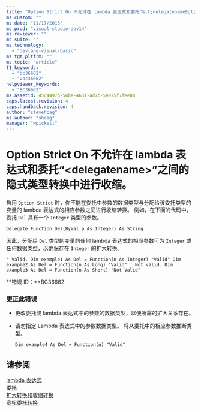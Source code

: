 ```yaml
---
title: "Option Strict On 不允许在 lambda 表达式和委托“&lt;delegatename&gt;”之间的隐式类型转换中进行收缩。 | Microsoft Docs"
ms.custom: ""
ms.date: "11/17/2016"
ms.prod: "visual-studio-dev14"
ms.reviewer: ""
ms.suite: ""
ms.technology: 
  - "devlang-visual-basic"
ms.tgt_pltfrm: ""
ms.topic: "article"
f1_keywords: 
  - "bc36662"
  - "vbc36662"
helpviewer_keywords: 
  - "BC36662"
ms.assetid: 4504497b-56ba-4631-ad7b-59975f7fee04
caps.latest.revision: 4
caps.handback.revision: 4
author: "stevehoag"
ms.author: "shoag"
manager: "wpickett"
---
```

# Option Strict On 不允许在 lambda 表达式和委托“&lt;delegatename&gt;”之间的隐式类型转换中进行收缩。
启用 `Option Strict` 时，你不能在委托中参数的数据类型与分配给该委托类型的变量的 lambda 表达式的相应参数之间进行收缩转换。 例如，在下面的代码中，委托 `Del` 具有一个 `Integer` 类型的参数。  
  
```vb#  
Delegate Function Del(ByVal p As Integer) As String  
```  
  
 因此，分配给 `Del` 类型的变量的任何 lambda 表达式的相应参数可为 `Integer` 或任何数据类型，以确保存在 `Integer` 的扩大转换。  
  
```vb#  
' Valid. Dim example1 As Del = Function(n As Integer) "Valid" Dim example2 As Del = Function(n As Long) "Valid" ' Not valid. Dim example3 As Del = Function(n As Short) "Not Valid"  
```  
  
 **错误 ID：**BC36662  
  
### 更正此错误  
  
-   更改委托或 lambda 表达式中的参数的数据类型，以便所需的扩大关系存在。  
  
-   请勿指定 Lambda 表达式中的参数数据类型。 将从委托中的相应参数推断类型。  
  
    ```vb#  
    Dim example4 As Del = Function(n) "Valid"  
    ```  
  
## 请参阅  
 [lambda 表达式](../Topic/Lambda%20Expressions%20\(Visual%20Basic\).md)   
 [委托](../Topic/Delegates%20\(Visual%20Basic\).md)   
 [扩大转换和收缩转换](../Topic/Widening%20and%20Narrowing%20Conversions%20\(Visual%20Basic\).md)   
 [宽松委托转换](../Topic/Relaxed%20Delegate%20Conversion%20\(Visual%20Basic\).md)